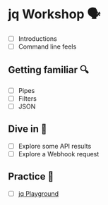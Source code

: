 # jq Workshop 🗣️

- [ ] Introductions
- [ ] Command line feels

## Getting familiar 🔍

- [ ] Pipes
- [ ] Filters
- [ ] JSON

## Dive in 🤿

- [ ] Explore some API results
- [ ] Explore a Webhook request

## Practice 🎉

- [ ] [jq Playground](https://jqplay.org)

